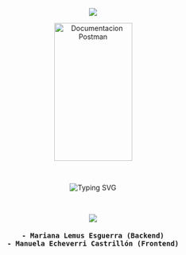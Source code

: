 <p align='center'>
    <img 
        src="https://capsule-render.vercel.app/api?type=waving&height=200&color=454856&text=Quiz%20Ingenieria%20Web&fontColor=FFFFFF&fontAlignY=28&desc=Made%20by:%20Manuela%20Echeverri%20Castrillon%20y%20Mariana%20Lemus%20Esguera&descAlign=50&descAlignY=54"
    />
</p>
<p align='center'>
  <a href="https://documenter.getpostman.com/view/42663501/2sAYdipA2B">
    <img 
        src="https://cdn.discordapp.com/attachments/1309955522690023515/1346340145049239602/image.png?ex=67c7d478&is=67c682f8&hm=d4033aefcf0f176ad5c9b1deeba67cfe95a1b1edbcd6ada735aee713247f9fe2&" width="157" height="277" alt="Documentacion Postman"
    />
  </a>
</p>

<br>
    <p align='center'>
        <img
        src="https://readme-typing-svg.demolab.com/?font=Iosevka&size=16&pause=1000&color=454856&center=true&vCenter=true&width=435&lines=Espero+te+guste+nuestro+trabajo+Zapata!"
        alt="Typing SVG"
        />
    </p>
</br>



<p align="center">
    <img src="https://capsule-render.vercel.app/api?type=rect&height=30&color=454856&text=Miembros%20del%20equipo:&fontSize=25&fontColor=FFFFFF&fontAlignY=53"/>
    <samp>
        <br></br>
             <b>
                - Mariana Lemus Esguerra (Backend)
            <br />
                - Manuela Echeverri Castrillón (Frontend)
            <br />
    </samp>
